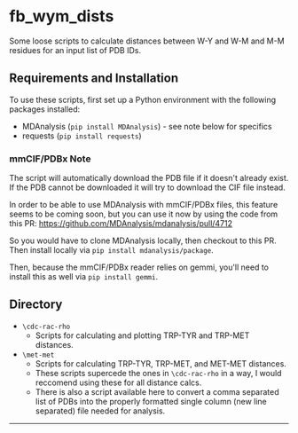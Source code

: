 # fb_wym_dists

Some loose scripts to calculate distances between W-Y and W-M and M-M residues for an input list of PDB IDs.

## Requirements and Installation
To use these scripts, first set up a Python environment with the following packages installed:
- MDAnalysis (`pip install MDAnalysis`) - see note below for specifics 
- requests (`pip install requests`)

### mmCIF/PDBx Note
The script will automatically download the PDB file if it doesn't already exist. If the PDB cannot be downloaded it will try to download the CIF file instead. 

In order to be able to use MDAnalysis with mmCIF/PDBx files, this feature seems to be coming soon, but you can use it now by using the code from this PR: https://github.com/MDAnalysis/mdanalysis/pull/4712

So you would have to clone MDAnalysis locally, then checkout to this PR. Then install locally via `pip install mdanalysis/package`.

Then, because the mmCIF/PDBx reader relies on gemmi, you'll need to install this as well via `pip install gemmi`.

## Directory
- `\cdc-rac-rho`
    - Scripts for calculating and plotting TRP-TYR and TRP-MET distances.
- `\met-met`
    - Scripts for calculating TRP-TYR, TRP-MET, and MET-MET distances.
    - These scripts supercede the ones in `\cdc-rac-rho` in a way, I would reccomend using these for all distance calcs.
    - There is also a script available here to convert a comma separated list of PDBs into the properly formatted single column (new line separated) file needed for analysis.

---
